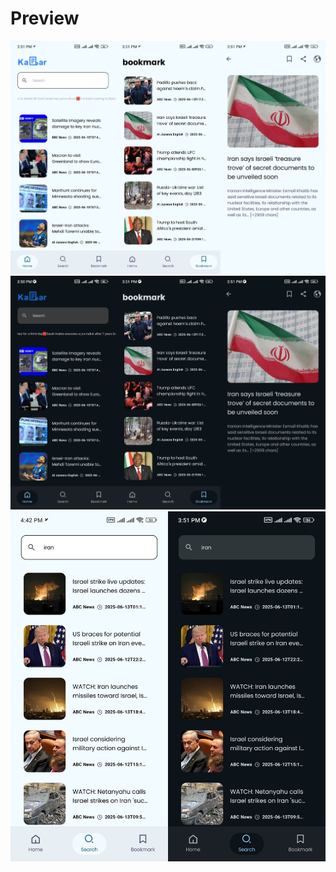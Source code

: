 # Preview 
<img width="600"  alt="Screenshot 2023-08-23 at 4 11 00 PM" src="assets/IMG_20250616_163842.jpg">
<img   alt="Screenshot 2023-08-23 at 4 11 00 PM" src="assets/IMG_20250616_163445.jpg">
<img   alt="Screenshot 2023-08-23 at 4 11 00 PM" src="assets/IMG_20250616_164258.jpg">

